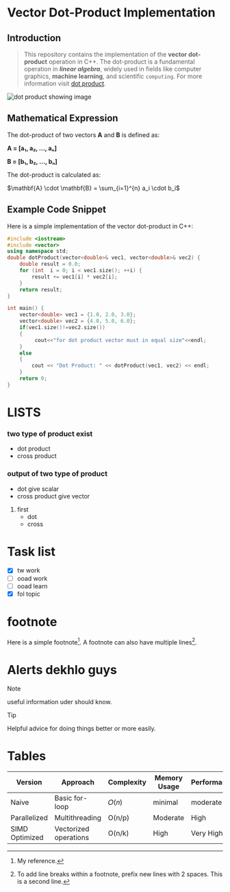 # **Vector Dot-Product Implementation**

## **Introduction**
>This repository contains the implementation of the **vector dot-product** operation in C++. The dot-product is a fundamental operation in ***linear algebra***, widely used in fields like computer graphics, **machine learning**, and scientific `computing`.
For more information visit [dot product](https://byjus.com/maths/dot-product-of-two-vectors/).

![dot product showing image](https://cdn1.byjus.com/wp-content/uploads/2022/09/Dot-Product-Of-Two-Vectors-1.png)
## **Mathematical Expression**
The dot-product of two vectors **A** and **B** is defined as:

**A = [a₁, a₂, ..., aₙ]**

**B = [b₁, b₂, ..., bₙ]**

The dot-product is calculated as:

$\mathbf{A} \cdot \mathbf{B} = \sum_{i=1}^{n} a_i \cdot b_i$

## **Example Code Snippet**
Here is a simple implementation of the vector dot-product in C++:

```cpp
#include <iostream>
#include <vector>
using namespace std;
double dotProduct(vector<double>& vec1, vector<double>& vec2) {
    double result = 0.0;
    for (int  i = 0; i < vec1.size(); ++i) {
        result += vec1[i] * vec2[i];
    }
    return result;
}

int main() {
    vector<double> vec1 = {1.0, 2.0, 3.0};
    vector<double> vec2 = {4.0, 5.0, 6.0};
    if(vec1.size()!=vec2.size())
    {
         cout<<"for dot product vector must in equal size"<<endl;
    }
    else
    {
        cout << "Dot Product: " << dotProduct(vec1, vec2) << endl;
    } 
    return 0;
}
```
# LISTS
### two type of product exist
* dot product
* cross product
### output of two type of product
+ dot give scalar
+ cross product give vector

1. first 
   - dot 
   - cross
# Task list
- [x] tw work
- [ ] ooad work
- [ ] ooad learn
- [x] fol topic
# footnote
Here is a simple footnote[^1].
A footnote can also have multiple lines[^2].

[^1]: My reference.
[^2]: To add line breaks within a footnote, prefix new lines with 2 spaces.
  This is a second line.
# Alerts dekhlo guys
> [!NOTE]
> useful information uder should know.

> [!TIP]
> Helpful advice for doing things better or more easily.
# Tables 

|Version|Approach|Complexity|Memory Usage|Performance|
|----|----|----|----|----|
|Naive|	Basic for-loop|	𝑂(𝑛)|minimal|moderate|
|Parallelized|	Multithreading|O(n/p)|	Moderate|	High|
SIMD Optimized|	Vectorized operations|O(n/k)|	High	|Very High|